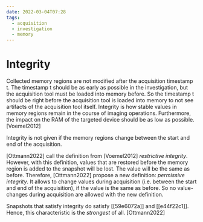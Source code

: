 ```yaml
---
date: 2022-03-04T07:28
tags:
  - acquisition
  - investigation
  - memory
---
```


# Integrity

Collected memory regions are not modified after the acquisition timestamp t. The timestamp t should be as early as possible in the investigation, but the acquisition tool must be loaded into memory before. So the timestamp t should be right before the acquisition tool is loaded into memory to not see artifacts of the acquisition tool itself. Integrity is how stable values in memory regions remain in the course of imaging operations. Furthermore, the impact on the RAM of the targeted device should be as low as possible. [Voemel2012]

Integrity is not given if the memory regions change between the start and end of the acquisition.

[Ottmann2022] call the definition from [Voemel2012] *restrictive integrity*. However, with this definition, values that are restored before the memory region is added to the snapshot will be lost. The value will be the same as before. Therefore, [Ottmann2022] propose a new definition: *permissive integrity*. It allows to change values during acquisition (i.e. between the start and end of the acquisition), if the value is the same as before. So no value-changes during acquisition are allowed with the new definition.

Snapshots that satisfy integrity do satisfy [[59e6072a]] and [[e44f22c1]]. Hence, this characteristic is the *strongest* of all. [Ottmann2022]
